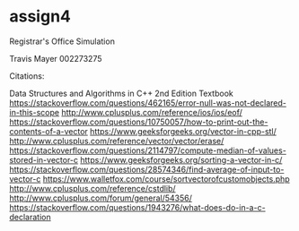 # assign4
Registrar's Office Simulation

Travis Mayer
002273275

Citations:

Data Structures and Algorithms in C++ 2nd Edition Textbook
https://stackoverflow.com/questions/462165/error-null-was-not-declared-in-this-scope
http://www.cplusplus.com/reference/ios/ios/eof/
https://stackoverflow.com/questions/10750057/how-to-print-out-the-contents-of-a-vector
https://www.geeksforgeeks.org/vector-in-cpp-stl/
http://www.cplusplus.com/reference/vector/vector/erase/
https://stackoverflow.com/questions/2114797/compute-median-of-values-stored-in-vector-c
https://www.geeksforgeeks.org/sorting-a-vector-in-c/
https://stackoverflow.com/questions/28574346/find-average-of-input-to-vector-c
https://www.walletfox.com/course/sortvectorofcustomobjects.php
http://www.cplusplus.com/reference/cstdlib/
http://www.cplusplus.com/forum/general/54356/
https://stackoverflow.com/questions/1943276/what-does-do-in-a-c-declaration
